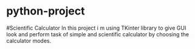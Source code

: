# python-project
   #Scientific Calculator
In this project i m using TKinter library to give GUI look and perform task of simple and scientific calculator by choosing the calculator modes.
